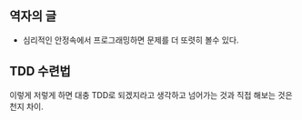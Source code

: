 ## 역자의 글

- 심리적인 안정속에서 프로그래밍하면 문제를 더 또렷히 볼수 있다.

## TDD 수련법

이렇게 저렇게 하면 대충 TDD로 되겠지라고 생각하고 넘어가는 것과 직접 해보는 것은 천지 차이.